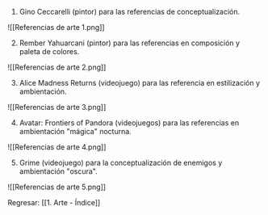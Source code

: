 1) Gino Ceccarelli (pintor) para las referencias de conceptualización.

![[Referencias de arte 1.png]]

2) Rember Yahuarcani (pintor) para las referencias en composición y paleta de colores.

![[Referencias de arte 2.png]]

3) Alice Madness Returns (videojuego) para las referencia en estilización y ambientación.

![[Referencias de arte 3.png]]

4) Avatar: Frontiers of Pandora (videojuegos) para las referencias en ambientación "mágica" nocturna.

![[Referencias de arte 4.png]]

5) Grime (videojuego) para la conceptualización de enemigos y ambientación "oscura".

![[Referencias de arte 5.png]]


Regresar: [[1. Arte - Índice]]

